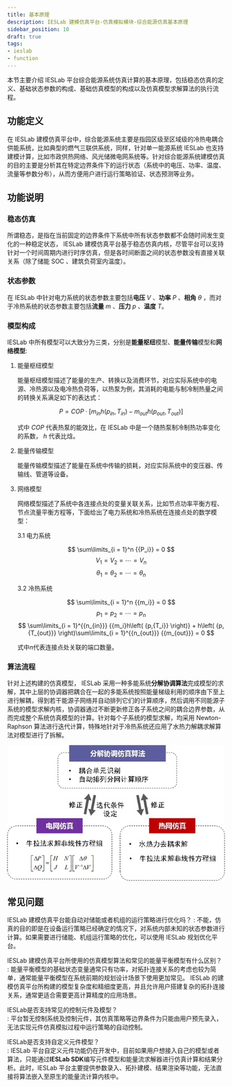 ```yaml
---
title: 基本原理
description: IESLab 建模仿真平台-仿真模拟模块-综合能源仿真基本原理
sidebar_position: 10
draft: true
tags:
- ieslab
- function
---
```


本节主要介绍 IESLab 平台综合能源系统仿真计算的基本原理，包括稳态仿真的定义、基础状态参数的构成、基础仿真模型的构成以及仿真模型求解算法的执行流程。

## 功能定义

在 IESLab 建模仿真平台中，综合能源系统主要是指园区级至区域级的冷热电耦合供能系统，比如典型的燃气三联供系统，同样，针对单一能源系统 IESLab 也支持建模计算，比如市政供热网络、风光储微电网系统等。针对综合能源系统建模仿真的目的主要是分析其在特定边界条件下的运行状态（系统中的电压、功率、温度、流量等参数分布），从而方便用户进行运行策略验证、状态预测等业务。

## 功能说明

### 稳态仿真

所谓稳态，是指在当前固定的边界条件下系统中所有状态参数都不会随时间发生变化的一种稳定状态， IESLab 建模仿真平台基于稳态仿真内核，尽管平台可以支持针对一个时间周期内进行时序仿真，但是各时间断面之间的状态参数没有直接关联关系（除了储能 SOC 、建筑负荷室内温度）。

### 状态参数

在 IESLab 中针对电力系统的状态参数主要包括**电压** $V$ 、**功率** $P$ 、**相角** $\theta$ ，而对于冷热系统的状态参数主要包括**流量** $m$ 、**压力** $p$ 、**温度** $T$。

### 模型构成

IESLab 中所有模型可以大致分为三类，分别是**能量枢纽**模型、**能量传输**模型和**网络模型**:

1. 能量枢纽模型
   
   能量枢纽模型描述了能量的生产、转换以及消费环节，对应实际系统中的电源、冷热源以及电冷热负荷等，以热泵为例，其消耗的电能与制冷制热量之间的转换关系满足如下的表达式：
   
   $$
    P = COP \cdot \left[ {{m_{in}}h\left( {{p_{in}},{T_{in}}} \right) - {m_{out}}h\left( {{p_{out}},{T_{out}}} \right)} \right]
   $$  

   式中 $COP$ 代表热泵的能效比，在 IESLab 中是一个随热泵制冷制热功率变化的系数， $h$ 代表比焓。

2. 能量传输模型

   能量传输模型描述了能量在系统中传输的损耗，对应实际系统中的变压器、传输线、管道等设备。

3. 网络模型
   
   网络模型描述了系统中各连接点处的变量关联关系，比如节点功率平衡方程、节点流量平衡方程等，下面给出了电力系统和冷热系统在连接点处的数学模型：

   3.1 电力系统

   $$
   \sum\limits_{i = 1}^n {{P_i}}  = 0
   $$
   $$
   {V_1} = {V_2} =  \cdots  = {V_n}
   $$
   $$
   {\theta _1} = {\theta _2} =  \cdots  = {\theta _n}
   $$

   3.2 冷热系统

   $$
   \sum\limits_{i = 1}^n {{m_i}}  = 0
   $$
   $$
   {p_1} = {p_2} =  \cdots  = {p_n}
   $$
   $$
   \sum\limits_{i = 1}^{{n_{in}}} {{m_i}h\left( {p,{T_i}} \right)}  + h\left( {p,{T_{out}}} \right)\sum\limits_{i = 1}^{{n_{out}}} {{m_{out}}}  = 0
   $$

   式中$n$代表连接点处关联的端口数量。

### 算法流程

针对上述构建的仿真模型， IESLab 采用一种多能系统**分解协调算法**完成模型的求解，其中上层的协调器把耦合在一起的多能系统按照能量梯级利用的顺序由下至上进行解耦，得到若干能源子网络并自动排列它们的计算顺序，然后调用不同能源子系统的模型求解内核，协调器通过不断更新修正各子系统之间的耦合边界参数，从而完成整个系统仿真模型的计算。针对每个子系统的模型求解，均采用 Newton-Raphson 算法进行迭代计算，特殊地针对于冷热系统还应用了水热力解耦求解算法对模型进行了拆解。

![算法示意图](./diagram.jpg "算法示意图")

## 常见问题

IESLab 建模仿真平台能自动对储能或者机组的运行策略进行优化吗？
:   不能，仿真的目的即是在设备运行策略已经确定的情况下，对系统内部未知的状态参数进行计算。如果需要进行储能、机组运行策略的优化，可以使用 IESLab 规划优化平台。

IESLab 建模仿真平台所使用的仿真模型算法和常见的能量平衡模型有什么区别？
:   能量平衡模型的基础状态变量通常只有功率，对拓扑连接关系的考虑也较为简单，通常能量平衡模型在系统前期的规划设计场景下使用更加常见。 IESLab 的建模仿真平台所构建的模型复杂度和精细度更高，并且允许用户搭建复杂的拓扑连接关系，通常更适合需要更高计算精度的应用场景。

IESLab是否支持常见的控制元件及模型？  
:   平台暂无控制系统及控制元件，其仿真策略等边界条件为只能由用户预先录入，无法实现元件仿真模拟过程中运行策略的自动控制。

IESLab是否支持自定义元件模型？  
:     IESLab 平台自定义元件功能仍在开发中，目前如果用户想接入自己的模型或者算法，只能通过**IESLab SDK**编写元件模型和能量流求解器进行仿真计算和结果分析。此时，IESLab 平台主要提供参数录入、拓扑建模、结果渲染等功能，无法直接将算法嵌入至原生的能量流计算内核中。

